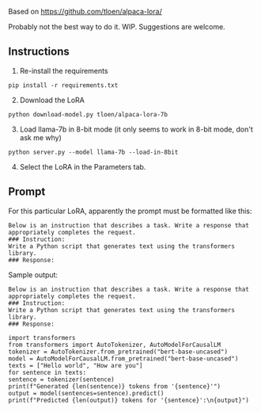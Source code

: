 Based on https://github.com/tloen/alpaca-lora/

Probably not the best way to do it. WIP. Suggestions are welcome.

## Instructions
1. Re-install the requirements

```
pip install -r requirements.txt
```

2. Download the LoRA

```
python download-model.py tloen/alpaca-lora-7b
```

3. Load llama-7b in 8-bit mode (it only seems to work in 8-bit mode, don't ask me why)

```
python server.py --model llama-7b --load-in-8bit
```

4. Select the LoRA in the Parameters tab.

## Prompt
For this particular LoRA, apparently the prompt must be formatted like this:

```
Below is an instruction that describes a task. Write a response that appropriately completes the request.
### Instruction:
Write a Python script that generates text using the transformers library.
### Response:
```

Sample output:

```
Below is an instruction that describes a task. Write a response that appropriately completes the request.
### Instruction:
Write a Python script that generates text using the transformers library.
### Response:

import transformers
from transformers import AutoTokenizer, AutoModelForCausalLM
tokenizer = AutoTokenizer.from_pretrained("bert-base-uncased")
model = AutoModelForCausalLM.from_pretrained("bert-base-uncased")
texts = ["Hello world", "How are you"]
for sentence in texts:
sentence = tokenizer(sentence)
print(f"Generated {len(sentence)} tokens from '{sentence}'")
output = model(sentences=sentence).predict()
print(f"Predicted {len(output)} tokens for '{sentence}':\n{output}")
```